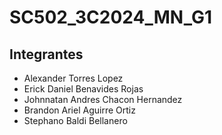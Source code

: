 # SC502_3C2024_MN_G1

## Integrantes
- Alexander Torres Lopez
- Erick Daniel Benavides Rojas
- Johnnatan Andres Chacon Hernandez
- Brandon Ariel Aguirre Ortiz
- Stephano Baldi Bellanero
